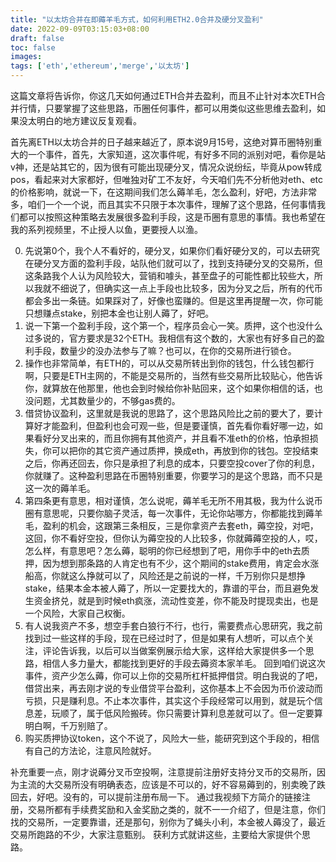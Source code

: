 ```yaml
---
title: "以太坊合并在即薅羊毛方式，如何利用ETH2.0合并及硬分叉盈利"
date: 2022-09-09T03:15:03+08:00
draft: false
toc: false
images:
tags: ['eth','ethereum','merge','以太坊']
---
```


这篇文章将告诉你，你这几天如何通过ETH合并去盈利，而且不止针对本次ETH合并行情，只要掌握了这些思路，币圈任何事件，都可以用类似这些思维去盈利，如果没太明白的地方建议反复观看。

首先离ETH以太坊合并的日子越来越近了，原本说9月15号，这绝对算币圈特别重大的一个事件，首先，大家知道，这次事件呢，有好多不同的派别对吧，看你是站v神，还是站其它的，因为很有可能出现硬分叉，情况众说纷纭，毕竟从pow转成pos，看起来对大家都好，但唯独对矿工不友好，今天咱们先不分析他对eth、etc的价格影响，就说一下，在这期间我们怎么薅羊毛，怎么盈利，好吧，方法非常多，咱们一个一个说，而且其实不只限于本次事件，理解了这个思路，任何事情我们都可以按照这种策略去发展很多盈利手段，这是币圈有意思的事情。我也希望在我的系列视频里，不止授人以鱼，更要授人以渔。

0. 先说第0个，我个人不看好的，硬分叉，如果你们看好硬分叉的，可以去研究在硬分叉方面的盈利手段，站队他们就可以了，找到支持硬分叉的交易所，但这条路我个人认为风险较大，营销和噱头，甚至盘子的可能性都比较些大，所以我就不细说了，但确实这一点上手段也比较多，因为分叉之后，所有的代币都会多出一条链。如果踩对了，好像也蛮赚的。但是这里再提醒一次，你可能只想赚点stake，别把本金也让别人薅了，好吧。 
1. 说一下第一个盈利手段，这个第一个，程序员会心一笑。质押，这个也没什么过多说的，官方要求是32个ETH。我相信有这个数的，大家也有好多自己的盈利手段，数量少的没办法参与了嘛？也可以，在你的交易所进行锁仓。 
2. 操作也非常简单，有ETH的，可以从交易所转出到你的钱包，什么钱包都行啊，只要是ETH主网的，不能是交易所的，当然有些交易所比较贴心，他告诉你，就算放在他那里，他也会到时候给你补贴回来，这个如果你相信的话，也没问题，尤其数量少的，不够gas费的。 
3. 借贷协议盈利，这里就是我说的思路了，这个思路风险比之前的要大了，要计算好才能盈利，但盈利也会可观一些，但是要谨慎，首先看你看好哪一边，如果看好分叉出来的，而且你拥有其他资产，并且看不准eth的价格，怕承担损失，你可以把你的其它资产通过质押，换成eth，再放到你的钱包。空投结束之后，你再还回去，你只是承担了利息的成本，只要空投cover了你的利息，你就赚了。这种盈利思路在币圈特别重要，你要学习的是这个思路，而不只是这一次的薅羊毛。 
4. 第四条更有意思，相对谨慎，怎么说呢，薅羊毛无所不用其极，我为什么说币圈有意思呢，只要你脑子灵活，每一次事件，无论你站哪方，你都能找到薅羊毛，盈利的机会，这跟第三条相反，三是你拿资产去套eth，薅空投，对吧，这回，你不看好空投，但你认为薅空投的人比较多，你就薅薅空投的人，哎，怎么样，有意思吧？怎么薅，聪明的你已经想到了吧，用你手中的eth去质押，因为想到那条路的人肯定也有不少，这个期间的stake费用，肯定会水涨船高，你就这么挣就可以了，风险还是之前说的一样，千万别你只是想挣stake，结果本金本被人薅了，所以一定要找大的，靠谱的平台，而且避免发生资金挤兑，就是到时候eth疯涨，流动性变差，你不能及时提现卖出，也是一个风险，大家自己权衡。 
5. 有人说我资产不多，想空手套白狼行不行，也行，需要费点心思研究，我之前找到过一些这样的手段，现在已经过时了，但是如果有人想听，可以点个关注，评论告诉我，以后可以当做案例展示给大家，这样给大家提供多一个思路，相信人多力量大，都能找到更好的手段去薅资本家羊毛。 回到咱们说这次事件，资产少怎么薅，你可以上你的交易所杠杆抵押借贷。明白我说的了吧，借贷出来，再去刚才说的专业借贷平台盈利，这你基本上不会因为币价波动而亏损，只是赚利息。不止本次事件，其实这个手段经常可以用到，就是玩个信息差，玩顺了，属于低风险搬砖。你只需要计算利息差就可以了。但一定要算明白啊，千万别赔了。
6. 购买质押协议token，这个不说了，风险大一些，能研究到这个手段的，相信有自己的方法论，注意风险就好。

补充重要一点，刚才说薅分叉币空投啊，注意提前注册好支持分叉币的交易所，因为主流的大交易所没有明确表态，应该是不可以的，好不容易薅到的，别卖晚了跌回去，好吧。没有的，可以提前注册布局一下。 通过我视频下方简介的链接注册，交易所都有手续费奖励和入金奖励之类的，就不一一介绍了，但是注意，你们找的交易所，一定要靠谱，还是那句，别你为了蝇头小利，本金被人薅没了，最近交易所跑路的不少，大家注意甄别。 获利方式就讲这些，主要给大家提供个思路。